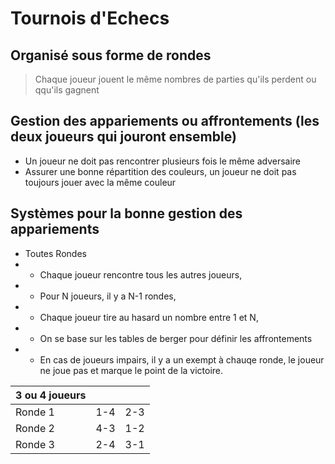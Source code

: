 Tournois d'Echecs
=================

Organisé sous forme de rondes
-----------------------------
> Chaque joueur jouent le même nombres de parties qu'ils perdent ou qqu'ils gagnent

Gestion des appariements ou affrontements (les deux joueurs qui jouront ensemble)
---------------------------------------------------------------------------------
- Un joueur ne doit pas rencontrer plusieurs fois le même adversaire
- Assurer une bonne répartition des couleurs, un joueur ne doit pas toujours jouer avec la même couleur

Systèmes pour la bonne gestion des appariements
-----------------------------------------------
- Toutes Rondes
- - Chaque joueur rencontre tous les autres joueurs,
- - Pour N joueurs, il y a N-1 rondes,
- - Chaque joueur tire au hasard un nombre entre 1 et N,
- - On se base sur les tables de berger pour définir les affrontements
- - En cas de joueurs impairs, il y a un exempt à chauqe ronde, le joueur ne joue pas et marque le point de la victoire.

| 3 ou 4 joueurs |    | |
| ------- | :-: | :-: |
| Ronde 1 | 1-4 | 2-3 |
| Ronde 2 | 4-3 | 1-2 |
| Ronde 3 | 2-4 | 3-1 |
